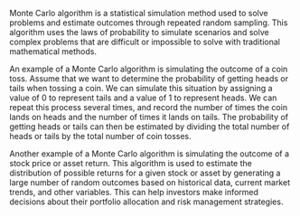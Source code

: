 

Monte Carlo algorithm is a statistical simulation method used to solve problems and estimate outcomes through repeated random sampling. This algorithm uses the laws of probability to simulate scenarios and solve complex problems that are difficult or impossible to solve with traditional mathematical methods.

An example of a Monte Carlo algorithm is simulating the outcome of a coin toss. Assume that we want to determine the probability of getting heads or tails when tossing a coin. We can simulate this situation by assigning a value of 0 to represent tails and a value of 1 to represent heads. We can repeat this process several times, and record the number of times the coin lands on heads and the number of times it lands on tails. The probability of getting heads or tails can then be estimated by dividing the total number of heads or tails by the total number of coin tosses.

Another example of a Monte Carlo algorithm is simulating the outcome of a stock price or asset return. This algorithm is used to estimate the distribution of possible returns for a given stock or asset by generating a large number of random outcomes based on historical data, current market trends, and other variables. This can help investors make informed decisions about their portfolio allocation and risk management strategies.